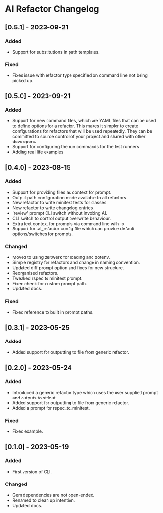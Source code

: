 # AI Refactor Changelog

## [0.5.1] - 2023-09-21

### Added

- Support for substitutions in path templates.

### Fixed

- Fixes issue with refactor type specified on command line not being picked up.


## [0.5.0] - 2023-09-21

### Added

- Support for new command files, which are YAML files that can be used to define options for a refactor. This makes it
  simpler to create configurations for refactors that will be used repeatedly. They can be committed to source control
  of your project and shared with other developers.
- Support for configuring the run commands for the test runners
- Adding real life examples

## [0.4.0] - 2023-08-15

### Added

- Support for providing files as context for prompt.
- Output path configuration made available to all refactors.
- New refactor to write minitest tests for classes
- New refactor to write changelog entries.
- 'review' prompt CLI switch without invoking AI.
- CLI switch to control output overwrite behaviour.
- Extra text context for prompts via command line with -x
- Support for .ai_refactor config file which can provide default options/switches for prompts.

### Changed

- Moved to using zeitwerk for loading and dotenv.
- Simple registry for refactors and change in naming convention.
- Updated diff prompt option and fixes for new structure.
- Reorganised refactors.
- Tweaked rspec to minitest prompt.
- Fixed check for custom prompt path.
- Updated docs.

### Fixed

- Fixed reference to built in prompt paths.

## [0.3.1] - 2023-05-25

### Added

- Added support for outputting to file from generic refactor.

## [0.2.0] - 2023-05-24

### Added

- Introduced a generic refactor type which uses the user supplied prompt and outputs to stdout.
- Added support for outputting to file from generic refactor.
- Added a prompt for rspec_to_minitest.

### Fixed

- Fixed example.

## [0.1.0] - 2023-05-19

### Added

- First version of CLI.

### Changed

- Gem dependencies are not open-ended.
- Renamed to clean up intention.
- Updated docs.
